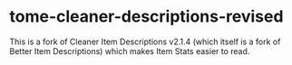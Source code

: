 # tome-cleaner-descriptions-revised
This is a fork of Cleaner Item Descriptions v2.1.4 (which itself is a fork of Better Item Descriptions) which makes Item Stats easier to read.
